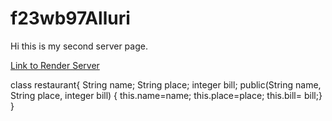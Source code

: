 # f23wb97Alluri
Hi this is my second server page.

[Link to Render Server](https://f23wb97Alluri.onrender.com)

class restaurant{ String name; String place; integer bill; 
public(String name, String place, integer bill) { this.name=name; this.place=place; this.bill= bill;} }